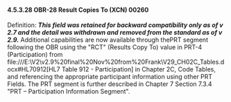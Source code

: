 #### 4.5.3.28 OBR-28 Result Copies To (XCN) 00260

Definition: **_This field was retained for backward compatibility only as of v 2.7 and the detail was withdrawn and removed from the standard as of v 2.9._** Additional capabilities are now available through thePRT segment following the OBR using the "RCT" (Results Copy To) value in PRT-4 (Participation) from file:///E:\V2\v2.9%20final%20Nov%20from%20Frank\V29_CH02C_Tables.docx#HL70912[HL7 Table 912 - Participation] in Chapter 2C, Code Tables, and referencing the appropriate participant information using other PRT Fields. The PRT segment is further described in Chapter 7 Section 7.3.4 "PRT – Participation Information Segment".
